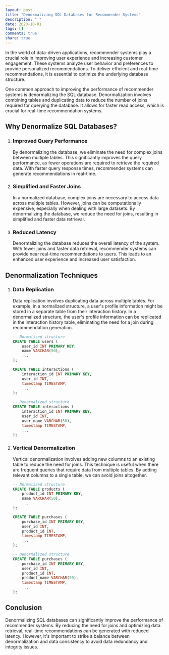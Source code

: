 ```yaml
---
layout: post
title: "Denormalizing SQL Databases for Recommender Systems"
description: " "
date: 2023-10-01
tags: []
comments: true
share: true
---
```


In the world of data-driven applications, recommender systems play a crucial role in improving user experience and increasing customer engagement. These systems analyze user behavior and preferences to provide personalized recommendations. To deliver efficient and real-time recommendations, it is essential to optimize the underlying database structure.

One common approach to improving the performance of recommender systems is denormalizing the SQL database. Denormalization involves combining tables and duplicating data to reduce the number of joins required for querying the database. It allows for faster read access, which is crucial for real-time recommendation systems.

## Why Denormalize SQL Databases?

1. ### Improved Query Performance
   By denormalizing the database, we eliminate the need for complex joins between multiple tables. This significantly improves the query performance, as fewer operations are required to retrieve the required data. With faster query response times, recommender systems can generate recommendations in real-time.

2. ### Simplified and Faster Joins
   In a normalized database, complex joins are necessary to access data across multiple tables. However, joins can be computationally expensive, especially when dealing with large datasets. By denormalizing the database, we reduce the need for joins, resulting in simplified and faster data retrieval.

3. ### Reduced Latency
   Denormalizing the database reduces the overall latency of the system. With fewer joins and faster data retrieval, recommender systems can provide near real-time recommendations to users. This leads to an enhanced user experience and increased user satisfaction.

## Denormalization Techniques

1. ### Data Replication
   Data replication involves duplicating data across multiple tables. For example, in a normalized structure, a user's profile information might be stored in a separate table from their interaction history. In a denormalized structure, the user's profile information can be replicated in the interaction history table, eliminating the need for a join during recommendation generation.

   ```sql
   -- Normalized structure
   CREATE TABLE users (
       user_id INT PRIMARY KEY,
       name VARCHAR(50),
       ...
   );

   CREATE TABLE interactions (
       interaction_id INT PRIMARY KEY,
       user_id INT,
       timestamp TIMESTAMP,
       ...
   );

   -- Denormalized structure
   CREATE TABLE interactions (
       interaction_id INT PRIMARY KEY,
       user_id INT,
       user_name VARCHAR(50),
       timestamp TIMESTAMP,
       ...
   );
   ```

2. ### Vertical Denormalization
   Vertical denormalization involves adding new columns to an existing table to reduce the need for joins. This technique is useful when there are frequent queries that require data from multiple tables. By adding relevant columns to a single table, we can avoid joins altogether.

   ```sql
   -- Normalized structure
   CREATE TABLE products (
       product_id INT PRIMARY KEY,
       name VARCHAR(50),
       ...
   );

   CREATE TABLE purchases (
       purchase_id INT PRIMARY KEY,
       user_id INT,
       product_id INT,
       timestamp TIMESTAMP,
       ...
   );

   -- Denormalized structure
   CREATE TABLE purchases (
       purchase_id INT PRIMARY KEY,
       user_id INT,
       product_id INT,
       product_name VARCHAR(50),
       timestamp TIMESTAMP,
       ...
   );
   ```

## Conclusion

Denormalizing SQL databases can significantly improve the performance of recommender systems. By reducing the need for joins and optimizing data retrieval, real-time recommendations can be generated with reduced latency. However, it's important to strike a balance between denormalization and data consistency to avoid data redundancy and integrity issues.